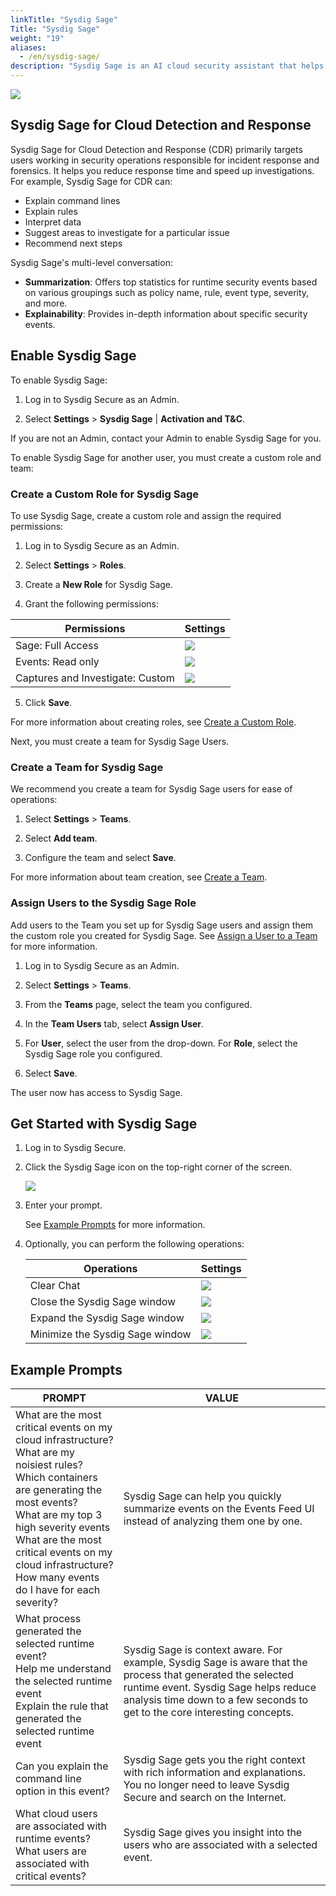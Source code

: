 ```yaml
---
linkTitle: "Sysdig Sage"
Title: "Sysdig Sage"
weight: "19"
aliases:
  - /en/sysdig-sage/
description: "Sysdig Sage is an AI cloud security assistant that helps you use Sysdig Secure CNAPP with multi-step conversations. You can ask questions in regular language about your runtime events from the Events Feed. Sysdig Sage summarizes Security events, provides insights into specific event, and offers context-aware recommendations based on the events it observes."
---
```


![](/image/sage-events.png)

## Sysdig Sage for Cloud Detection and Response

Sysdig Sage for Cloud Detection and Response (CDR) primarily targets users working in security operations responsible for incident response and forensics. It helps you reduce response time and speed up investigations. For example, Sysdig Sage for CDR can:

- Explain command lines
- Explain rules
- Interpret data
- Suggest areas to investigate for a particular issue
- Recommend next steps

Sysdig Sage's multi-level conversation:

- **Summarization**: Offers top statistics for runtime security events based on various groupings such as policy name, rule, event type, severity, and more.
- **Explainability**: Provides in-depth information about specific security events.

## Enable Sysdig Sage

To enable Sysdig Sage:

1. Log in to Sysdig Secure as an Admin.

2. Select **Settings** > **Sysdig Sage** | **Activation and T&C**.

If you are not an Admin, contact your Admin to enable Sysdig Sage for you. 

To enable Sysdig Sage for another user, you must create a custom role and team:

### Create a Custom Role for Sysdig Sage

To use Sysdig Sage, create a custom role and assign the required permissions:

1. Log in to Sysdig Secure as an Admin.

2. Select **Settings** > **Roles**.

3. Create a **New Role** for Sysdig Sage.

4. Grant the following permissions:


| Permissions                      | Settings                          |
| -------------------------------- | --------------------------------- |
| Sage: Full Access                | ![](/image/sage-permission.png)   |
| Events: Read only                | ![](/image/events-permission.png) |
| Captures and Investigate: Custom | ![](/image/audit-permission.png)  |


5. Click **Save**.

For more information about creating roles, see [Create a Custom Role](/en/docs/administration/administration-settings/access-and-secrets/user-and-team-administration/manage-custom-roles/#create-a-custom-role).

Next, you must create a team for Sysdig Sage Users.

### Create a Team for Sysdig Sage

We recommend you create a team for Sysdig Sage users for ease of operations:

1. Select **Settings** > **Teams**.

2. Select **Add team**. 

3. Configure the team and select **Save**.

For more information about team creation, see [Create a Team](/en/docs/administration/administration-settings/access-and-secrets/user-and-team-administration/manage-teams-and-roles/#create-a-team).

### Assign Users to the Sysdig Sage Role

Add users to the Team you set up for Sysdig Sage users and assign them the custom role you created for Sysdig Sage. See [Assign a User to a Team](/en/docs/administration/administration-settings/access-and-secrets/user-and-team-administration/manage-teams-and-roles/#assign-a-user-to-a-team) for more information.

1. Log in to Sysdig Secure as an Admin.

2. Select **Settings** > **Teams**.

3. From the **Teams** page, select the team you configured.

4. In the **Team Users** tab, select **Assign User**.

5. For **User**, select the user from the drop-down. For **Role**, select the Sysdig Sage role you configured.

6. Select **Save**.

The user now has access to Sysdig Sage.

## Get Started with Sysdig Sage

1. Log in to Sysdig Secure.

2. Click the Sysdig Sage icon on the top-right corner of the screen.

   ![](/image/sage-dashboard.png)

3. Enter your prompt.

   See [Example Prompts](#example-prompts) for more information.

4. Optionally, you can perform the following operations:

   | Operations               | Settings                      |
   | ------------------------ | ----------------------------- |
   | Clear Chat               | ![](/image/clear-sage.png)    |
   | Close the Sysdig Sage window    | ![](/image/close-sage.png)    |
   | Expand the Sysdig Sage window   | ![](/image/expand-sage.png)   |
   | Minimize the Sysdig Sage window | ![](/image/minimize-sage.png) |

## Example Prompts

| **PROMPT**                                             | **VALUE**                                                    |
| ------------------------------------------------------ | ------------------------------------------------------------ |
| What are the most critical events on my cloud infrastructure?<br>  What are my noisiest rules? <br> Which containers are generating the most events? <br>  What are my top 3 high severity events<br>  What are the most critical events on my cloud infrastructure?<br>How many events do I have for each severity? | Sysdig Sage can help you quickly summarize events on the Events Feed UI instead of analyzing them one by one. |
| What process generated the selected runtime event?<br>Help me understand the selected runtime event<br>Explain the rule that generated the selected runtime event   | Sysdig Sage is context aware. For example, Sysdig Sage is aware that the process that generated the selected runtime event. Sysdig Sage helps reduce analysis time down to a few seconds to get to the core interesting concepts. |
| Can you explain the command line option in this event? | Sysdig Sage gets you the right context with rich information and explanations. You no longer need  to leave Sysdig Secure and search on the Internet. |
| What cloud users are associated with runtime events? <br> What users are associated with critical events?  | Sysdig Sage gives you insight into the users who are associated with a selected event.|